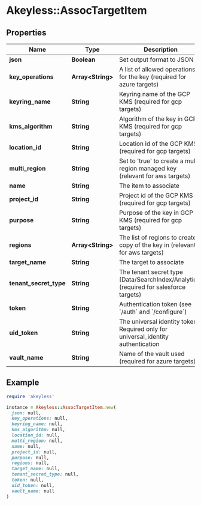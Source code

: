 # Akeyless::AssocTargetItem

## Properties

| Name | Type | Description | Notes |
| ---- | ---- | ----------- | ----- |
| **json** | **Boolean** | Set output format to JSON | [optional] |
| **key_operations** | **Array&lt;String&gt;** | A list of allowed operations for the key (required for azure targets) | [optional] |
| **keyring_name** | **String** | Keyring name of the GCP KMS (required for gcp targets) | [optional] |
| **kms_algorithm** | **String** | Algorithm of the key in GCP KMS (required for gcp targets) | [optional] |
| **location_id** | **String** | Location id of the GCP KMS (required for gcp targets) | [optional] |
| **multi_region** | **String** | Set to &#39;true&#39; to create a multi region managed key (relevant for aws targets) | [optional][default to &#39;false&#39;] |
| **name** | **String** | The item to associate |  |
| **project_id** | **String** | Project id of the GCP KMS (required for gcp targets) | [optional] |
| **purpose** | **String** | Purpose of the key in GCP KMS (required for gcp targets) | [optional] |
| **regions** | **Array&lt;String&gt;** | The list of regions to create a copy of the key in (relevant for aws targets) | [optional] |
| **target_name** | **String** | The target to associate |  |
| **tenant_secret_type** | **String** | The tenant secret type [Data/SearchIndex/Analytics] (required for salesforce targets) | [optional] |
| **token** | **String** | Authentication token (see &#x60;/auth&#x60; and &#x60;/configure&#x60;) | [optional] |
| **uid_token** | **String** | The universal identity token, Required only for universal_identity authentication | [optional] |
| **vault_name** | **String** | Name of the vault used (required for azure targets) | [optional] |

## Example

```ruby
require 'akeyless'

instance = Akeyless::AssocTargetItem.new(
  json: null,
  key_operations: null,
  keyring_name: null,
  kms_algorithm: null,
  location_id: null,
  multi_region: null,
  name: null,
  project_id: null,
  purpose: null,
  regions: null,
  target_name: null,
  tenant_secret_type: null,
  token: null,
  uid_token: null,
  vault_name: null
)
```

